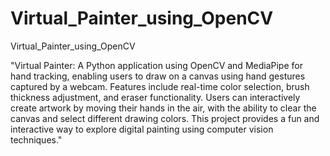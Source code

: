 # Virtual_Painter_using_OpenCV
Virtual_Painter_using_OpenCV

"Virtual Painter: A Python application using OpenCV and MediaPipe for hand tracking, enabling users to draw on a canvas using hand gestures captured by a webcam. Features include real-time color selection, brush thickness adjustment, and eraser functionality. Users can interactively create artwork by moving their hands in the air, with the ability to clear the canvas and select different drawing colors. This project provides a fun and interactive way to explore digital painting using computer vision techniques."
